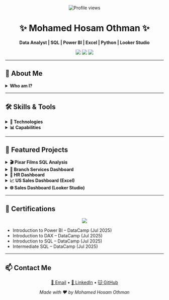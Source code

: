 <p align="center">
  <img src="https://komarev.com/ghpvc/?username=mohamedhosam4&style=for-the-badge&color=blue" alt="Profile views" />
</p>

<h1 align="center">✨ Mohamed Hosam Othman ✨</h1>

<p align="center">
  <b>Data Analyst | SQL | Power BI | Excel | Python | Looker Studio</b>
</p>

<p align="center">
  <a href="mailto:mohamedhosamothman@gmail.com"><img src="https://img.shields.io/badge/Email-EA4335?style=for-the-badge&logo=gmail&logoColor=white" /></a>
  <a href="https://www.linkedin.com/in/mohamed-hosam-analyst/"><img src="https://img.shields.io/badge/LinkedIn-0A66C2?style=for-the-badge&logo=linkedin&logoColor=white" /></a>
  <a href="https://github.com/mohamedhosamothman"><img src="https://img.shields.io/badge/GitHub-181717?style=for-the-badge&logo=github&logoColor=white" /></a>
</p>

---

## 🧠 About Me

<details>
  <summary><strong>Who am I?</strong></summary>
  <p>
    I'm <strong>Mohamed Hosam Othman</strong>, a data analyst with hands-on experience in transforming raw data into actionable business insights.
    With a background in <strong>Electronics & Communication Engineering</strong>, I specialize in <strong>Power BI, SQL, Excel, and Python</strong> for building dashboards, automating workflows, and data storytelling.
  </p>
</details>

---

## 🛠️ Skills & Tools

<details>
<summary><strong>🔧 Technologies</strong></summary><br>

<p align="center">
  <img src="https://img.shields.io/badge/SQL_Server-CC2927?style=flat-square&logo=microsoftsqlserver&logoColor=white" />
  <img src="https://img.shields.io/badge/Excel-217346?style=flat-square&logo=microsoft-excel&logoColor=white" />
  <img src="https://img.shields.io/badge/Power_BI-F2C811?style=flat-square&logo=powerbi&logoColor=black" />
  <img src="https://img.shields.io/badge/Python-3776AB?style=flat-square&logo=python&logoColor=white" />
  <img src="https://img.shields.io/badge/Looker_Studio-4285F4?style=flat-square&logo=google&logoColor=white" />
  <img src="https://img.shields.io/badge/Pandas-150458?style=flat-square&logo=pandas&logoColor=white" />
  <img src="https://img.shields.io/badge/DAX-3582C4?style=flat-square&logo=powerbi&logoColor=white" />
</p>

</details>

<details>
<summary><strong>📊 Capabilities</strong></summary><br>

- SQL Querying & Data Modeling  
- ETL & Data Cleaning  
- Dashboard Design (Power BI, Excel, Looker Studio)  
- DAX & KPI Calculations  
- Python for EDA & Visualization  
- Reporting Automation  
- Business KPIs Tracking  

</details>

---

## 🚀 Featured Projects

<details><summary><strong>🎬 Pixar Films SQL Analysis</strong></summary>
<ul>
  <li><a href="https://github.com/mohamedhosamothman/Pixar-Films-SQL-Analysis">GitHub Repo</a></li>
  <li>Analyzed ROI, awards, and trends using SQL Server.</li>
</ul>
</details>

<details><summary><strong>🏢 Branch Services Dashboard</strong></summary>
<ul>
  <li><a href="https://github.com/mohamedhosamothman/Branch-Services-Dashboard-Sql-Power-Bi">GitHub Repo</a></li>
  <li>Used Power BI + SQL Server for real-time performance tracking.</li>
</ul>
</details>

<details><summary><strong>👥 HR Dashboard</strong></summary>
<ul>
  <li><a href="https://github.com/mohamedhosamothman/HR-Dashboard-in-Power-BI">GitHub Repo</a></li>
  <li>Tracked employee attrition, training cost, and diversity.</li>
</ul>
</details>

<details><summary><strong>📈 US Sales Dashboard (Excel)</strong></summary>
<ul>
  <li><a href="https://github.com/mohamedhosamothman/Excel_Sales_Dashboard_USA_2014-2017">GitHub Repo</a></li>
  <li>Visualized 4-year KPIs using Power Query and Pivot Tables.</li>
</ul>
</details>

<details><summary><strong>🌐 Sales Dashboard (Looker Studio)</strong></summary>
<ul>
  <li><a href="https://lookerstudio.google.com/reporting/7fc077a8-9d61-4102-88df-f5c24e98eea2">Live Report</a></li>
  <li>Interactive filters with clean and responsive layout.</li>
</ul>
</details>

---

## 📜 Certifications

<p align="center">
  <img src="https://img.shields.io/badge/DataCamp-0076CE?style=for-the-badge&logo=datacamp&logoColor=white" />
</p>

- Introduction to Power BI – DataCamp (Jul 2025)  
- Introduction to DAX – DataCamp (Jul 2025)  
- Introduction to SQL – DataCamp (Jul 2025)  
- Intermediate SQL – DataCamp (Jul 2025)  

---

## 📫 Contact Me

<p align="center">
  <a href="mailto:mohamedhosamothman@gmail.com">📧 Email</a> • 
  <a href="https://www.linkedin.com/in/mohamed-hosam-analyst/">🔗 LinkedIn</a> • 
  <a href="https://github.com/mohamedhosamothman">🐱 GitHub</a>
</p>

<p align="center"><i>Made with ❤️ by Mohamed Hosam Othman</i></p>